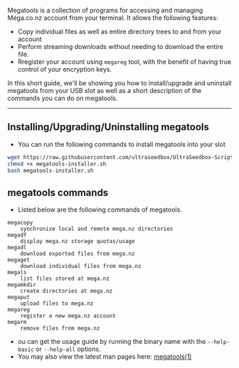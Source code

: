 Megatools is a collection of programs for accessing and managing Mega.co.nz account from your terminal. It allows the following features:

* Copy individual files as well as entire directory trees to and from your account
* Perform streaming downloads without needing to download the entire file.
* Rregister your account using `megareg` tool, with the benefit of having true control of your encryption keys.

In this short guide, we'll be showing you how to install/upgrade and uninstall megatools from your USB slot as well as a short description of the commands you can do on megatools.

***

## Installing/Upgrading/Uninstalling megatools

* You can run the following commands to install megatools into your slot

```sh
wget https://raw.githubusercontent.com/ultraseedbox/UltraSeedbox-Scripts/master/megatools/megatools-installer.sh
chmod +x megatools-installer.sh
bash megatools-installer.sh
```

## megatools commands

* Listed below are the following commands of megatools.

```
megacopy
	synchronize local and remote mega.nz directories
megadf
	display mega.nz storage quotas/usage
megadl
	download exported files from mega.nz
megaget
	download individual files from mega.nz
megals
	list files stored at mega.nz
megamkdir
	create directories at mega.nz
megaput
	upload files to mega.nz
megareg
	register a new mega.nz account
megarm
	remove files from mega.nz
```

* ou can get the usage guide by running the binary name with the `--help-basic` or `--help-all` options.
* You may also view the latest man pages here: [megatools(1)](https://megatools.megous.com/man/megatools.html)
